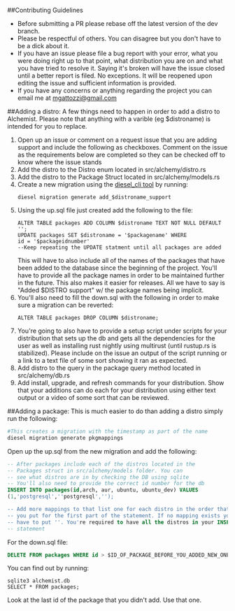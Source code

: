 ##Contributing Guidelines
- Before submitting a PR please rebase off the latest version of the dev
  branch.
- Please be respectful of others. You can disagree but you don't have to
  be a dick about it.
- If you have an issue please file a bug report with your error, what
  you were doing right up to that point, what distribution you are on
  and what you have tried to resolve it. Saying it's broken will have
  the issue closed until a better report is filed. No exceptions. It
  will be reopened upon editing the issue and sufficient information is
  provided.
- If you have any concerns or anything regarding the project you can
  email me at mgattozzi@gmail.com

##Adding a distro:
A few things need to happen in order to add a distro to Alchemist.
Please note that anything with a varible (eg $distroname) is intended
for you to replace.

1. Open up an issue or comment on a request issue that you are adding
   support and include the following as checkboxes. Comment on the issue
   as the requirements below are completed so they can be checked off to
   know where the issue stands
2. Add the distro to the Distro enum located in src/alchemy/distro.rs
3. Add the distro to the Package Struct located in src/alchemy/models.rs
4. Create a new migration using the [diesel_cli
   tool](https://github.com/diesel-rs/diesel/blob/master/diesel_cli) by
   running:
   ```
   diesel migration generate add_$distroname_support
   ```
5. Using the up.sql file just created add the following to the file:
   ```
   ALTER TABLE packages ADD COLUMN $distroname TEXT NOT NULL DEFAULT '';
   UPDATE packages SET $distroname = '$packagename' WHERE
   id = '$packageidnumber'
   --Keep repeating the UPDATE statment until all packages are added
   ```
   This will have to also include all of the names of the packages that
   have been added to the database since the beginning of the project.
   You'll have to provide all the package names in order to be
   maintained further in the future. This also makes it easier for
   releases. All we have to say is "Added $DISTRO support" w/ the
   package names being implicit.
6. You'll also need to fill the down.sql with the following in order to
   make sure a migration can be reverted:
   ```
   ALTER TABLE packages DROP COLUMN $distroname;
   ```
7. You're going to also have to provide a setup script under scripts for
   your distribution that sets up the db and gets all the dependencies
   for the user as well as installing rust nightly using multirust
   (until rustup.rs is stabilized). Please include on the issue an
   output of the script running or a link to a text file of some sort
   showing it ran as expected.
8. Add distro to the query in the package query method located in
   src/alchemy/db.rs
9. Add install, upgrade, and refresh commands for your distribution.
   Show that your additions can do each for your distribution using
   either text output or a video of some sort that can be reviewed.

##Adding a package:
This is much easier to do than adding a distro simply run the following:

```bash
#This creates a migration with the timestamp as part of the name
diesel migration generate pkgmappings
```

Open up the up.sql from the new migration and add the following:

```sql
-- After packages include each of the distros located in the
-- Packages struct in src/alchemy/models folder. You can
-- see what distros are in by checking the DB using sqlite
-- You'll also need to provide the correct id number for the db
INSERT INTO packages(id,arch, aur, ubuntu, ubuntu_dev) VALUES
(1,'postgresql',''postgresql','');

-- Add more mappings to that list one for each distro in the order that
-- you put for the first part of the statement. If no mapping exists you
-- have to put ''. You're required to have all the distros in your INSERT
-- statement
```

For the down.sql file:

```sql
DELETE FROM packages WHERE id > $ID_OF_PACKAGE_BEFORE_YOU_ADDED_NEW_ONES
```

You can find out by running:
```
sqlite3 alchemist.db
SELECT * FROM packages;
```

Look at the last id of the package that you didn't add. Use that one.

```
